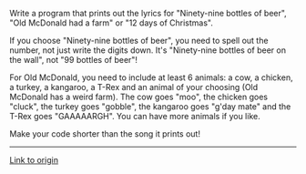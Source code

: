 Write a program that prints out the lyrics for "Ninety-nine bottles of beer", "Old McDonald had a farm" or "12 days of Christmas".

If you choose "Ninety-nine bottles of beer", you need to spell out the number, not just write the digits down. It's "Ninety-nine bottles of beer on the wall", not "99 bottles of beer"!

For Old McDonald, you need to include at least 6 animals: a cow, a chicken, a turkey, a kangaroo, a T-Rex and an animal of your choosing (Old McDonald has a weird farm). The cow goes "moo", the chicken goes "cluck", the turkey goes "gobble", the kangaroo goes "g'day mate" and the T-Rex goes "GAAAAARGH". You can have more animals if you like. 

Make your code shorter than the song it prints out!

---

[Link to origin](https://www.reddit.com/r/dailyprogrammer/sobna)